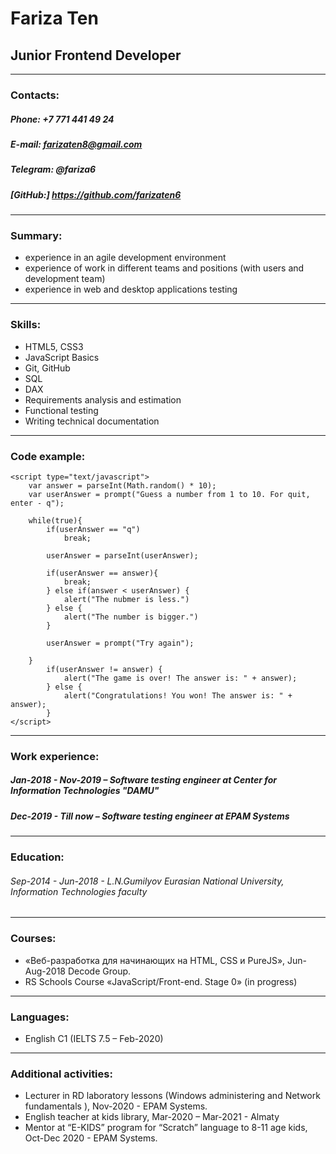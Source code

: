 # Fariza Ten
## Junior Frontend Developer
---
### Contacts:
##### Phone: +7 771 441 49 24
##### E-mail: farizaten8@gmail.com
##### Telegram: @fariza6
##### [GitHub:] https://github.com/farizaten6
---
### Summary:
  * experience in an agile development environment 
  * experience of work in different teams and positions (with users and development team)
  * experience in web and desktop applications testing
---
### Skills:
  * HTML5, CSS3
  * JavaScript Basics
  * Git, GitHub 
  * SQL 
  * DAX 
  * Requirements analysis and estimation 
  * Functional testing 
  * Writing technical documentation 
---
### Code example:
```
<script type="text/javascript">
	var answer = parseInt(Math.random() * 10);
	var userAnswer = prompt("Guess a number from 1 to 10. For quit, enter - q");

	while(true){
		if(userAnswer == "q")
			break;

		userAnswer = parseInt(userAnswer);

		if(userAnswer == answer){
			break;
		} else if(answer < userAnswer) {
			alert("The nubmer is less.")
		} else {
			alert("The number is bigger.")
		}

		userAnswer = prompt("Try again");

	}
		if(userAnswer != answer) {
			alert("The game is over! The answer is: " + answer);
		} else {
			alert("Congratulations! You won! The answer is: " + answer);
		}
</script>
```
---
### Work experience:
##### Jan-2018 - Nov-2019 – Software testing engineer at Center for Information Technologies "DAMU"
##### Dec-2019 - Till now – Software testing engineer at EPAM Systems
---
### Education:
###### Sep-2014 - Jun-2018 - L.N.Gumilyov Eurasian National University, Information Technologies faculty
---
### Courses:
  * «Веб-разработка для начинающих на HTML, CSS и PureJS», Jun-Aug-2018 Decode Group.
  * RS Schools Course «JavaScript/Front-end. Stage 0» (in progress)
---
### Languages:
  * English C1 (IELTS 7.5 – Feb-2020)
---
### Additional activities:
  * Lecturer in RD laboratory lessons (Windows administering and Network fundamentals ), Nov-2020 - EPAM Systems.  
  * English teacher at kids library, Mar-2020 – Mar-2021 - Almaty
  * Mentor at “E-KIDS” program for “Scratch” language to 8-11 age kids, Oct-Dec 2020 - EPAM Systems. 
